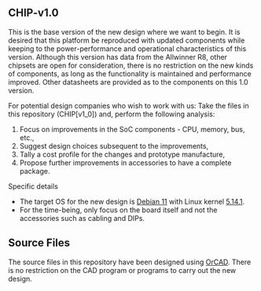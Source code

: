 ## CHIP-v1.0

This is the base version of the new design where we want to begin. It is desired that this platform be reproduced with updated components while keeping to the power-performance and operational characteristics of this version. Although this version has data from the Allwinner R8, other chipsets are open for consideration, there is no restriction on the new kinds of components, as long as the functionality is maintained and performance improved. Other datasheets are provided as to the components on this 1.0 version.

For potential design companies who wish to work with us: Take the files in this repository (CHIP[v1_0]) and, perform the following analysis:

1. Focus on improvements in the SoC components - CPU, memory, bus, etc., 
2. Suggest design choices subsequent to the improvements,
3. Tally a cost profile for the changes and prototype manufacture,
4. Propose further improvements in accessories to have a complete package.

Specific details

* The target OS for the new design is <a href="https://debian.org">Debian 11</a> with Linux kernel <a href="https://cdn.kernel.org/pub/linux/kernel/v5.x/linux-5.14.1.tar.xz">5.14.1</a>.
* For the time-being, only focus on the board itself and not the accessories such as cabling and DIPs.

## Source Files
The source files in this repository have been designed using <a href="http://www.orcad.com/">OrCAD</a>. There is no restriction on the CAD program or programs to carry out the new design.
